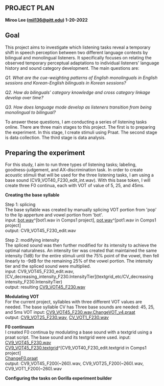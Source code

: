 ## PROJECT PLAN  
**Miroo Lee (mil136@pitt.edu) 1-20-2022**  

**Goal**  
--------
This project aims to investigate which listening tasks reveal a temporary shift in speech perception between two different language contexts by bilingual and monolingual listeners. It specifically focuses on relating the observed temporary perceptual adaptations to individual listeners' language history and sound category development. The main questions are:  

_Q1. What are the cue-weighting patterns of English monolinguals in English sessions and Korean-English bilinguals in Korean sessions?_ 

_Q2. How do bilinguals’ category knowledge and cross category linkage develop over time?_

_Q3. How does language mode develop as listeners transition from being monolingual to bilingual?_  

To answer these questions, I am conducting a series of listening tasks online. There are three main stages to this project. The first is to preparing the experiment. In this stage, I create stimuli using Praat. The second stage is data collection. The third stage is data analysis.  

**Preparing the experiment**  
--------------
For this study, I aim to run three types of listening tasks; labeling, goodness-judgement, and AX-discrimination task. In order to create acoustic stimuli that will be used for the three listening tasks, I am using a base sound (CV9_VOT40_F230_edit_int.wav). With this base token, I will create three F0 continua, each with VOT of value of 5, 25, and 45ms.  

**Creating the base syllable**  

Step 1: splicing  
The base syllable was created by manually splicing VOT portion from 'pop' to the lip apperture and vowel portion from 'bot'.  
input: [bot.wav](wav/bot.wav)^[bot1.wav in Comps1 project], [pot.wav](wav/pot.wav)^[pot1.wav in Comps1 project]  
output: CV9_VOT45_F230_edit.wav

Step 2: modifying intensity  
The spliced sound was then further modified for its intensity to achieve the optimal naturalness. An intensity tier was created that maintained the same intensity (1dB) for the entire stimuli until the 75% point of the vowel, then fell linearly to -9dB for the remaining 25% of the vowel portion. The intensity tier and the spliced sound were multiplied.  
input: CV9_VOT45_F230_edit.wav, [CV_decreasing_intensity_F230.IntensityTier](textgrid_etc/CV_decreasing intensity_F230.IntensityTier)   
output: resulting [CV9_VOT45_F230.wav](wav/CV9_VOT45_F230.wav) 

**Modulating VOT**  
For the current project, syllables with three different VOT values are needed. The base syllable CV has 
Three base sounds are needed: 45, 25, and 5ms VOT 
input: [CV9_VOT45_F230.wav](wav/CV9_VOT45_F230.wav),[ChangeVOT_v4.praat](scripts/ChangeVOT_v4.praat)  
output: [CV9_VOT25_F230.wav](wav/CV9_VOT25_F230.wav), [CV_VOT1_F230.wav](wav/CV9_VOT1_F230.wav)

**F0 continuum**  
I created F0 continua by modulating a base sound with a textgrid using a praat script. The base sound  and its textgrid  were used. 
input: [CV9_VOT45_F230.wav](wav/CV9_VOT45_F230.wav)  
[CV9_VOT45_F230.textgrid]([textgrid_etc/CV9_VOT45_F230.textgrid])^[CV9_VOT40_F230_edit.textgrid in Comps1 project]  
[ChangeF0.praat](scripts/ChangeF0.praat)  
output: CV9_VOT45_F200(~260).wav, CV9_VOT25_F200(~260).wav, CV9_VOT1_F200(~260).wav  

**Configuring the tasks on Gorilla experiment builder**






